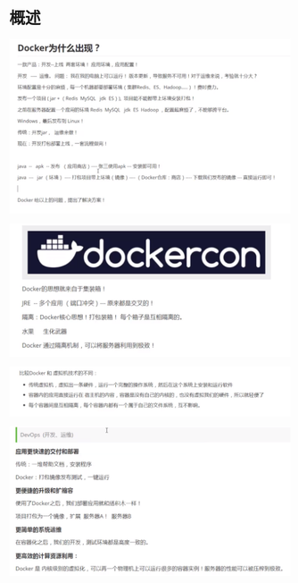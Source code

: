 # 概述

![](../.gitbook/assets/image%20%28228%29.png)

![](../.gitbook/assets/image%20%28235%29.png)

![](../.gitbook/assets/image%20%28230%29.png)

![](../.gitbook/assets/image%20%28236%29.png)

